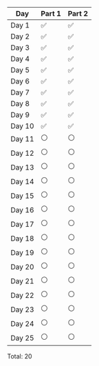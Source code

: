 | Day   | Part 1     | Part 2     |
|-------|------------|------------|
| Day 1 | ✅         | ✅         |
| Day 2 | ✅         | ✅         |
| Day 3 | ✅         | ✅         |
| Day 4 | ✅         | ✅         |
| Day 5 | ✅         | ✅         |
| Day 6 | ✅         | ✅         |
| Day 7 | ✅         | ✅         |
| Day 8 | ✅         | ✅         |
| Day 9 | ✅         | ✅         |
| Day 10| ✅         | ✅         |
| Day 11| ⚪️         | ⚪️         |
| Day 12| ⚪️         | ⚪️         |
| Day 13| ⚪️         | ⚪️         |
| Day 14| ⚪️         | ⚪️         |
| Day 15| ⚪️         | ⚪️         |
| Day 16| ⚪️         | ⚪️         |
| Day 17| ⚪️         | ⚪️         |
| Day 18| ⚪️         | ⚪️         |
| Day 19| ⚪️         | ⚪️         |
| Day 20| ⚪️         | ⚪️         |
| Day 21| ⚪️         | ⚪️         |
| Day 22| ⚪️         | ⚪️         |
| Day 23| ⚪️         | ⚪️         |
| Day 24| ⚪️         | ⚪️         |
| Day 25| ⚪️         | ⚪️         |

Total: 20